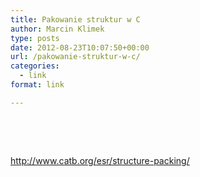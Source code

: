 ```yaml
---
title: Pakowanie struktur w C
author: Marcin Klimek
type: posts
date: 2012-08-23T10:07:50+00:00
url: /pakowanie-struktur-w-c/
categories:
  - link
format: link

---
```

&nbsp;

&nbsp;

<a title="Pakowanie struktur w C" href="http://www.catb.org/esr/structure-packing/" target="_blank">http://www.catb.org/esr/structure-packing/</a>